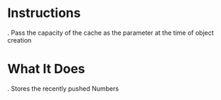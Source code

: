 # Instructions

. Pass the capacity of the cache as the parameter at the time of object creation

# What It Does

. Stores the recently pushed Numbers

